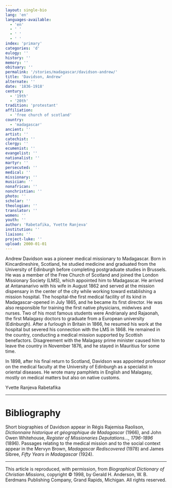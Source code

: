```yaml
---
layout: single-bio
lang: 'en'
languages-available:
  - 'en'
  - ' '
  - ' '
  - ' '
index: 'primary'
categories: 'd'
eulogy: ''
history: ''
memory: ''
obituary: ''
permalink: '/stories/madagascar/davidson-andrew/'
title: 'Davidson, Andrew'
alternate: ''
date: '1836-1918'
century:
  - '19th'
  - '20th'
tradition: 'protestant'
affiliation:
  - 'free church of scotland'
country:
  - 'madagascar'
ancient: ''
artist: ''
catechist: ''
clergy: ''
ecumenist: ''
evangelist: ''
nationalist: ''
martyr: ''
persecuted: ''
medical: ''
missionary: ''
musician: ''
nonafrican: ''
nonchristian: ''
photo: ''
scholar: ''
theologian: ''
translator: ''
women: ''
youth: ''
author: 'Rabetafika, Yvette Ranjeva'
institution: ''
liaison: ''
project-luke: ''
upload: 2000-01-01
---
```



Andrew Davidson was a pioneer medical missionary to Madagascar. Born in Kincardineshire, Scotland, he studied medicine and graduated from the University of Edinburgh before completing postgraduate studies in Brussels. He was a member of the Free Church of Scotland and joined the London Missionary Society (LMS), which appointed him to Madagascar. He arrived at Antananarivo with his wife in August 1862 and served at the mission dispensary in the center of the city while working toward establishing a mission hospital. The hospital-the first medical facility of its kind in Madagascar-opened in July 1865, and he became its first director. He was also responsible for training the first native physicians, midwives and nurses. Two of his most famous students were Andrianaly and Rajaonah, the first Malagasy doctors to graduate from a European university (Edinburgh). After a furlough in Britain in 1866, he resumed his work at the hospital but severed his connection with the LMS in 1868. He remained in the country, conducting a medical mission supported by Scottish benefactors. Disagreement with the Malagasy prime minister caused him to leave the country in November 1876, and he stayed in Mauritius for some time.

In 1898, after his final return to Scotland, Davidson was appointed professor on the medical faculty at the University of Edinburgh as a specialist in oriental diseases. He wrote many pamphlets in English and Malagasy, mostly on medical matters but also on native customs.

Yvette Ranjeva Rabetafika

---

# Bibliography

Short biographies of Davidson appear in Régis Rajemisa Raolison, *Dictionnaire historique et géographique de Madagascar* (1966), and John Owen Whitehouse, *Register of Missionaries Deputations..., 1796-1896* (1896). Passages relating to the medical mission and to the social context appear in the Mervyn Brown, *Madagascar Rediscovered* (1978) and James Sibree, *Fifty Years in Madagascar* (1924).

---

This article is reproduced, with permission, from *Biographical Dictionary of Christian Missions*, copyright © 1998, by Gerald H. Anderson, W. B. Eerdmans Publishing Company, Grand Rapids, Michigan. All rights reserved.